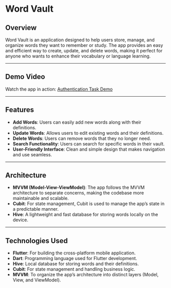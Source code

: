 # Word Vault

## Overview
Word Vault is an application designed to help users store, manage, and organize words they want to remember or study. The app provides an easy and efficient way to create, update, and delete words, making it perfect for anyone who wants to enhance their vocabulary or language learning.

---

## Demo Video
Watch the app in action:
[Authentication Task Demo](https://drive.google.com/file/d/1qD0PLM0yVLN0mbOTm53MWmmZa6nThS3l/view?usp=sharing)

---

## Features
- **Add Words**: Users can easily add new words along with their definitions.
- **Update Words**: Allows users to edit existing words and their definitions.
- **Delete Words**: Users can remove words that they no longer need.
- **Search Functionality**: Users can search for specific words in their vault.
- **User-Friendly Interface**: Clean and simple design that makes navigation and use seamless.

---

## Architecture
- **MVVM (Model-View-ViewModel)**: The app follows the MVVM architecture to separate concerns, making the codebase more maintainable and scalable.
- **Cubit**: For state management, Cubit is used to manage the app’s state in a predictable manner.
- **Hive**: A lightweight and fast database for storing words locally on the device.

---

## Technologies Used
- **Flutter**: For building the cross-platform mobile application.
- **Dart**: Programming language used for Flutter development.
- **Hive**: Local database for storing words and their definitions.
- **Cubit**: For state management and handling business logic.
- **MVVM**: To organize the app’s architecture into distinct layers (Model, View, and ViewModel).

